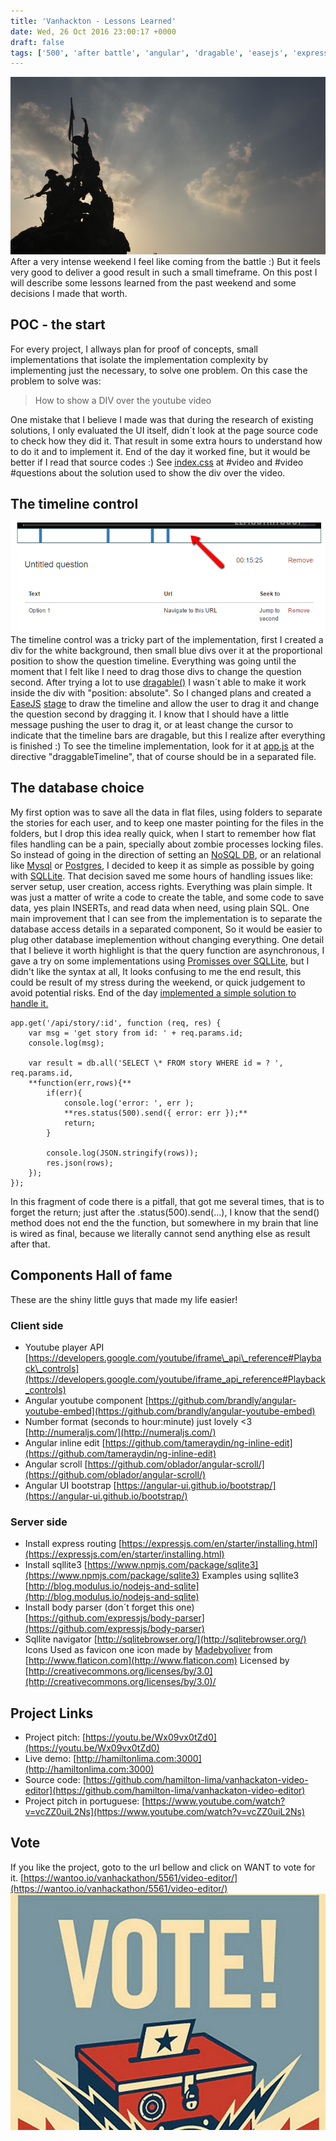 ```yaml
---
title: 'Vanhackton - Lessons Learned'
date: Wed, 26 Oct 2016 23:00:17 +0000
draft: false
tags: ['500', 'after battle', 'angular', 'dragable', 'easejs', 'express', 'javascript', 'lessons', 'nodejs', 'numeraljs', 'sqllite', 'timeline', 'vanhackaton', 'video', 'vote']
---
```


![National Monument at Kuala Lumpur, Malaysia](/images/2016/10/2014-06-22-18.26.36.png) After a very intense weekend I feel like coming from the battle :) But it feels very good to deliver a good result in such a small timeframe. On this post I will describe some lessons learned from the past weekend and some decisions I made that worth.

POC - the start
---------------

For every project, I allways plan for proof of concepts, small implementations that isolate the implementation complexity by implementing just the necessary, to solve one problem. On this case the problem to solve was:

> How to show a DIV over the youtube video

One mistake that I believe I made was that during the research of existing solutions, I only evaluated the UI itself, didn´t look at the page source code to check how they did it. That result in some extra hours to understand how to do it and to implement it. End of the day it worked fine, but it would be better if I read that source codes :) See [index.css](https://github.com/hamilton-lima/vanhackaton-video-editor/blob/master/server/client/css/index.css) at #video and #video #questions about the solution used to show the div over the video.

The timeline control
--------------------

![2016-10-26_2011](/images/2016/10/2016-10-26_2011.png) The timeline control was a tricky part of the implementation, first I created a div for the white background, then small blue divs over it at the proportional position to show the question timeline. Everything was going until the moment that I felt like I need to drag those divs to change the question second. After trying a lot to use [dragable()](http://api.jqueryui.com/draggable/#option-containment) I wasn´t able to make it work inside the div with "position: absolute". So I changed plans and created a [EaseJS](http://www.createjs.com/easeljs) [stage](http://www.createjs.com/docs/easeljs/classes/Stage.html) to draw the timeline and allow the user to drag it and change the question second by dragging it. I know that I should have a little message pushing the user to drag it, or at least change the cursor to indicate that the timeline bars are dragable, but this I realize after everything is finished :) To see the timeline implementation, look for it at [app.js](https://github.com/hamilton-lima/vanhackaton-video-editor/blob/master/server/client/app/app.js) at the directive "draggableTimeline", that of course should be in a separated file.

The database choice
-------------------

My first option was to save all the data in flat files, using folders to separate the stories for each user, and to keep one master pointing for the files in the folders, but I drop this idea really quick, when I start to remember how flat files handling can be a pain, specially about zombie processes locking files. So instead of going in the direction of setting an [NoSQL DB](http://nosql-database.org/), or an relational like [Mysql](https://www.mysql.com/) or [Postgres](https://www.postgresql.org/), I decided to keep it as simple as possible by going with [SQLLite](https://sqlite.org/). That decision saved me some hours of handling issues like: server setup, user creation, access rights. Everything was plain simple. It was just a matter of write a code to create the table, and some code to save data, yes plain INSERTs, and read data when need, using plain SQL. One main improvement that I can see from the implementation is to separate the database access details in a separated component, So it would be easier to plug other database imeplemention without changing everything. One detail that I believe it worth highlight is that the query function are asynchronous, I gave a try on some implementations using [Promisses over SQLLite](https://github.com/kriasoft/node-sqlite), but I didn't like the syntax at all, It looks confusing to me the end result, this could be result of my stress during the weekend, or quick judgement to avoid potential risks. End of the day [implemented a simple solution to handle it.](https://github.com/hamilton-lima/vanhackaton-video-editor/blob/master/server/index.js)

```
app.get('/api/story/:id', function (req, res) {
	var msg = 'get story from id: ' + req.params.id;
	console.log(msg);

	var result = db.all('SELECT \* FROM story WHERE id = ? ', req.params.id, 
	**function(err,rows){**
		if(err){
			console.log('error: ', err );
  			**res.status(500).send({ error: err });**
  			return;
  		}

		console.log(JSON.stringify(rows));
		res.json(rows);
	});
});
```

In this fragment of code there is a pitfall, that got me several times, that is to forget the return; just after the .status(500).send(...), I know that the send() method does not end the the function, but somewhere in my brain that line is wired as final, because we literally cannot send anything else as result after that.

Components Hall of fame
-----------------------

These are the shiny little guys that made my life easier!

### Client side

- Youtube player API [https://developers.google.com/youtube/iframe\_api\_reference#Playback\_controls](https://developers.google.com/youtube/iframe_api_reference#Playback_controls) 
- Angular youtube component [https://github.com/brandly/angular-youtube-embed](https://github.com/brandly/angular-youtube-embed) 
- Number format (seconds to hour:minute) just lovely <3 [http://numeraljs.com/](http://numeraljs.com/) 
- Angular inline edit [https://github.com/tameraydin/ng-inline-edit](https://github.com/tameraydin/ng-inline-edit) 
- Angular scroll [https://github.com/oblador/angular-scroll/](https://github.com/oblador/angular-scroll/) 
- Angular UI bootstrap [https://angular-ui.github.io/bootstrap/](https://angular-ui.github.io/bootstrap/)

### Server side

- Install express routing [https://expressjs.com/en/starter/installing.html](https://expressjs.com/en/starter/installing.html) 
- Install sqllite3 [https://www.npmjs.com/package/sqlite3](https://www.npmjs.com/package/sqlite3) Examples using sqllite3 [http://blog.modulus.io/nodejs-and-sqlite](http://blog.modulus.io/nodejs-and-sqlite)
- Install body parser (don´t forget this one) [https://github.com/expressjs/body-parser](https://github.com/expressjs/body-parser) 
- Sqllite navigator [http://sqlitebrowser.org/](http://sqlitebrowser.org/) Icons Used as favicon one icon made by [Madebyoliver](http://www.flaticon.com/authors/madebyoliver) from [http://www.flaticon.com](http://www.flaticon.com) Licensed by [http://creativecommons.org/licenses/by/3.0](http://creativecommons.org/licenses/by/3.0)/

Project Links
-------------

- Project pitch: [https://youtu.be/Wx09vx0tZd0](https://youtu.be/Wx09vx0tZd0) 
- Live demo: [http://hamiltonlima.com:3000](http://hamiltonlima.com:3000) 
- Source code: [https://github.com/hamilton-lima/vanhackaton-video-editor](https://github.com/hamilton-lima/vanhackaton-video-editor) 
- Project pitch in portuguese: [https://www.youtube.com/watch?v=vcZZ0uiL2Ns](https://www.youtube.com/watch?v=vcZZ0uiL2Ns)

Vote
----

If you like the project, goto to the url bellow and click on WANT to vote for it. [https://wantoo.io/vanhackathon/5561/video-editor/](https://wantoo.io/vanhackathon/5561/video-editor/) [![vote](/images/2016/10/vote.jpg)](https://wantoo.io/vanhackathon/5561/video-editor/)